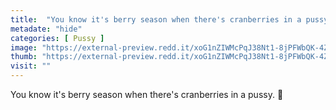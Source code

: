 ```yaml
---
title:  "You know it's berry season when there's cranberries in a pussy. 👀"
metadate: "hide"
categories: [ Pussy ]
image: "https://external-preview.redd.it/xoG1nZIWMcPqJ38Nt1-8jPFWbQK-4ZReCf5fpP9QszM.jpg?auto=webp&s=6970e64ded4c0effd209a12369ab7253e3142287"
thumb: "https://external-preview.redd.it/xoG1nZIWMcPqJ38Nt1-8jPFWbQK-4ZReCf5fpP9QszM.jpg?width=1080&crop=smart&auto=webp&s=fb2c552f488e0400d419c971438170d7a81e9474"
visit: ""
---
```

You know it's berry season when there's cranberries in a pussy. 👀
